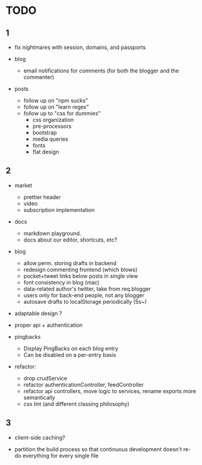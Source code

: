 # TODO 

## 1

- fix nightmares with session, domains, and passports

- blog
  - email notifications for comments (for both the blogger and the commenter)

- posts
  - follow up on "npm sucks"
  - follow up on "learn regex"
  - follow up to "css for dummies"
    - css organization
    - pre-processors
    - bootstrap
    - media queries
    - fonts
    - flat design


## 2

- market
  - prettier header
  - video
  - subscription implementation

- docs
  - markdown playground.
  - docs about our editor, shortcuts, etc?

- blog
  - allow perm. storing drafts in backend
  - redesign commenting frontend (which blows)
  - pocket+tweet links below posts in single view
  - font consistency in blog (mac)
  - data-related author's twitter, take from req.blogger
  - users only for back-end people, not any blogger
  - autosave drafts to localStorage periodically (5s~)

- adaptable design ?
- proper api + authentication

- pingbacks
  - Display PingBacks on each blog entry
  - Can be disabled on a per-entry basis

- refactor:
    - drop crudService
    - refactor authenticationController, feedController
    - refactor api controllers, move logic to services, rename exports more semantically
    - css lint (and different classing philosophy)



## 3

- client-side caching?

- partition the build process so that continuous development
  doesn't re-do everything for every single file
  